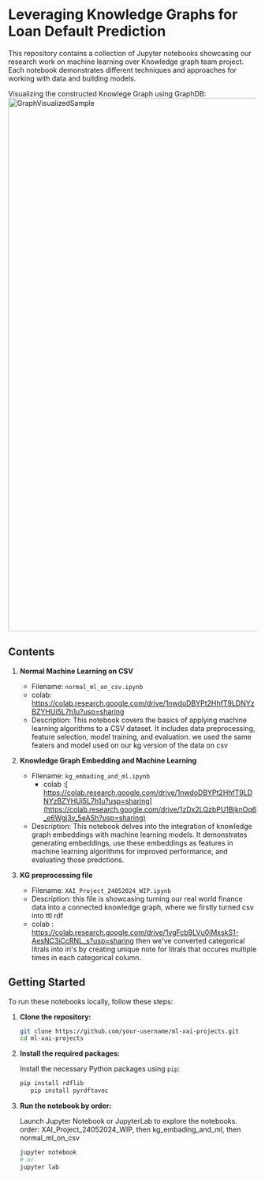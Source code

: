 
# Leveraging Knowledge Graphs for Loan Default Prediction

This repository contains a collection of Jupyter notebooks showcasing our research work on machine learning over Knowledge graph team project. Each notebook demonstrates different techniques and approaches for working with data and building models.

Visualizing the constructed Knowlege Graph using GraphDB:
<img width="1080" alt="GraphVisualizedSample" src="https://github.com/mohammad-awad-ds/LoanDefault_Prediction_ML_Over_KnowledgeGraphs/assets/64756947/a8c0edad-8849-439e-ba8a-0c481da1dcdb">



## Contents

1. **Normal Machine Learning on CSV**
   - Filename: `normal_ml_on_csv.ipynb`
   - colab: https://colab.research.google.com/drive/1nwdoDBYPt2HhfT9LDNYzBZYHUi5L7h1u?usp=sharing
   - Description: This notebook covers the basics of applying machine learning algorithms to a CSV dataset. It includes data preprocessing, feature selection, model training, and evaluation.
   we used the same featers and model used on our kg version of the data on csv

2. **Knowledge Graph Embedding and Machine Learning**
   - Filename: `kg_embading_and_ml.ipynb`
     - colab :[ https://colab.research.google.com/drive/1nwdoDBYPt2HhfT9LDNYzBZYHUi5L7h1u?usp=sharing](https://colab.research.google.com/drive/1zDx2LQzbPU1BjknOq6_e6Wgj3y_5eASh?usp=sharing)
   - Description: This notebook delves into the integration of knowledge graph embeddings with machine learning models. It demonstrates generating embeddings, use these embeddings as features in machine learning algorithms for improved performance, and evaluating those predctions.

3. **KG preprocessing file**
   - Filename: `XAI_Project_24052024_WIP.ipynb`
   - Description: this file is showcasing turning our real world finance data into a connected knowledge graph, where we firstly turned csv into ttl rdf
   - colab : https://colab.research.google.com/drive/1vgFcb9LVu0iMxskS1-AesNC3iCcRNL_s?usp=sharing
      then we've converted categorical litrals into iri's by creating unique note for litrals that occures multiple times in each categorical column.

## Getting Started

To run these notebooks locally, follow these steps:

1. **Clone the repository:**

   ```sh
   git clone https://github.com/your-username/ml-xai-projects.git
   cd ml-xai-projects
   ```

2. **Install the required packages:**

   Install the necessary Python packages using `pip`:

   ```sh
   pip install rdflib
      pip install pyrdftovec
   ```

3. **Run the notebook by order:**

   Launch Jupyter Notebook or JupyterLab to explore the notebooks.
order: XAI_Project_24052024_WIP, then kg_embading_and_ml, then normal_ml_on_csv
   ```sh
   jupyter notebook
   # or
   jupyter lab
   ```
